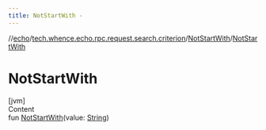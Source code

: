```yaml
---
title: NotStartWith -
---
```

//[echo](../../index.md)/[tech.whence.echo.rpc.request.search.criterion](../index.md)/[NotStartWith](index.md)/[NotStartWith](-not-start-with.md)



# NotStartWith  
[jvm]  
Content  
fun [NotStartWith](-not-start-with.md)(value: [String](https://kotlinlang.org/api/latest/jvm/stdlib/kotlin/-string/index.html))  



